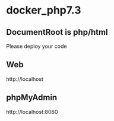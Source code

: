 # docker_php7.3

## DocumentRoot is php/html
Please deploy your code

## Web
http://localhost

## phpMyAdmin
http://localhost:8080
